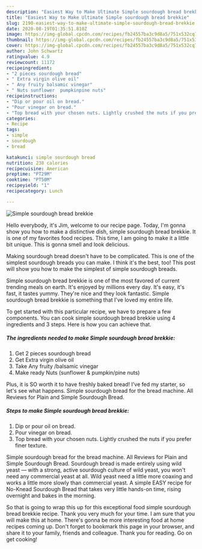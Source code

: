 ```yaml
---
description: "Easiest Way to Make Ultimate Simple sourdough bread brekkie"
title: "Easiest Way to Make Ultimate Simple sourdough bread brekkie"
slug: 2190-easiest-way-to-make-ultimate-simple-sourdough-bread-brekkie
date: 2020-08-19T01:35:51.810Z
image: https://img-global.cpcdn.com/recipes/fb24557ba3c9d8a5/751x532cq70/simple-sourdough-bread-brekkie-recipe-main-photo.jpg
thumbnail: https://img-global.cpcdn.com/recipes/fb24557ba3c9d8a5/751x532cq70/simple-sourdough-bread-brekkie-recipe-main-photo.jpg
cover: https://img-global.cpcdn.com/recipes/fb24557ba3c9d8a5/751x532cq70/simple-sourdough-bread-brekkie-recipe-main-photo.jpg
author: John Schwartz
ratingvalue: 4.9
reviewcount: 11172
recipeingredient:
- "2 pieces sourdough bread"
- " Extra virgin olive oil"
- " Any fruity balsamic vinegar"
- " Nuts sunflower  pumpkinpine nuts"
recipeinstructions:
- "Dip or pour oil on bread."
- "Pour vinegar on bread."
- "Top bread with your chosen nuts. Lightly crushed the nuts if you prefer finer texture."
categories:
- Recipe
tags:
- simple
- sourdough
- bread

katakunci: simple sourdough bread 
nutrition: 238 calories
recipecuisine: American
preptime: "PT29M"
cooktime: "PT50M"
recipeyield: "1"
recipecategory: Lunch

---
```



![Simple sourdough bread brekkie](https://img-global.cpcdn.com/recipes/fb24557ba3c9d8a5/751x532cq70/simple-sourdough-bread-brekkie-recipe-main-photo.jpg)

Hello everybody, it's Jim, welcome to our recipe page. Today, I'm gonna show you how to make a distinctive dish, simple sourdough bread brekkie. It is one of my favorites food recipes. This time, I am going to make it a little bit unique. This is gonna smell and look delicious.

Making sourdough bread doesn&#39;t have to be complicated. This is one of the simplest sourdough breads you can make. I think it&#39;s the best, too! This post will show you how to make the simplest of simple sourdough breads.

Simple sourdough bread brekkie is one of the most favored of current trending meals on earth. It's enjoyed by millions every day. It's easy, it's fast, it tastes yummy. They're nice and they look fantastic. Simple sourdough bread brekkie is something that I've loved my entire life.


To get started with this particular recipe, we have to prepare a few components. You can cook simple sourdough bread brekkie using 4 ingredients and 3 steps. Here is how you can achieve that.

<!--inarticleads1-->

##### The ingredients needed to make Simple sourdough bread brekkie:

1. Get 2 pieces sourdough bread
1. Get  Extra virgin olive oil
1. Take  Any fruity /balsamic vinegar
1. Make ready  Nuts (sunflower &amp; pumpkin/pine nuts)


Plus, it is SO worth it to have freshly baked bread! I&#39;ve fed my starter, so let&#39;s see what happens. Simple sourdough bread for the bread machine. All Reviews for Plain and Simple Sourdough Bread. 

<!--inarticleads2-->

##### Steps to make Simple sourdough bread brekkie:

1. Dip or pour oil on bread.
1. Pour vinegar on bread.
1. Top bread with your chosen nuts. Lightly crushed the nuts if you prefer finer texture.


Simple sourdough bread for the bread machine. All Reviews for Plain and Simple Sourdough Bread. Sourdough bread is made entirely using wild yeast — with a strong, active sourdough culture of wild yeast, you won&#39;t need any commercial yeast at all. Wild yeast need a little more coaxing and works a little more slowly than commercial yeast. A simple EASY recipe for No-Knead Sourdough Bread that takes very little hands-on time, rising overnight and bakes in the morning. 

So that is going to wrap this up for this exceptional food simple sourdough bread brekkie recipe. Thank you very much for your time. I am sure that you will make this at home. There's gonna be more interesting food at home recipes coming up. Don't forget to bookmark this page in your browser, and share it to your family, friends and colleague. Thank you for reading. Go on get cooking!
